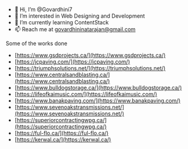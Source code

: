 - 👋 Hi, I’m @Govardhini7
- 👀 I’m interested in Web Designing and Development
- 🌱 I’m currently learning ContentStack
- 📫 Reach me at govardhininatarajan@gmail.com

<!---
Govardhini7/Govardhini7 is a ✨ special ✨ repository because its `README.md` (this file) appears on your GitHub profile.
You can click the Preview link to take a look at your changes.
--->

Some of the works done
- [https://www.gsdprojects.ca/](https://www.gsdprojects.ca/)
- [https://jcpaving.com/](https://jcpaving.com/)
- [https://triumphsolutions.net/](https://triumphsolutions.net/)
- [https://www.centralsandblasting.ca/](https://www.centralsandblasting.ca/)
- [https://www.bulldogstorage.ca/](https://www.bulldogstorage.ca/)
- [https://lifeofkaimusic.com/](https://lifeofkaimusic.com/)
- [https://www.banakpaving.com/](https://www.banakpaving.com/)
- [https://www.sevenoakstransmissions.net/](https://www.sevenoakstransmissions.net/)
- [https://superiorcontractingwpg.ca/](https://superiorcontractingwpg.ca/)
- [https://ful-flo.ca/](https://ful-flo.ca/)
- [https://kerwal.ca/](https://kerwal.ca/)
